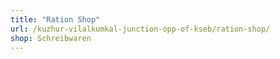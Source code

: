 ```yaml
---
title: "Ration Shop"
url: /kuzhur-vilalkumkal-junction-opp-of-kseb/ration-shop/
shop: Schreibwaren
---
```


